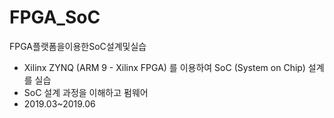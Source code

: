 # FPGA_SoC

FPGA플랫폼을이용한SoC설계및실습
- Xilinx ZYNQ (ARM 9 - Xilinx FPGA) 를 이용하여 SoC (System on Chip) 설계를 실습
- SoC 설계 과정을 이해하고 펌웨어
- 2019.03~2019.06
